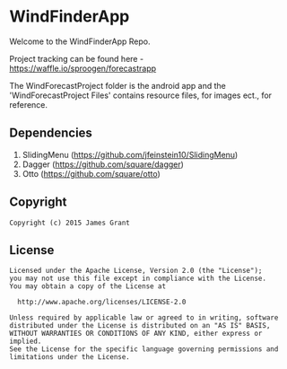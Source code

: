 WindFinderApp
=============

Welcome to the WindFinderApp Repo.

Project tracking can be found here - https://waffle.io/sproogen/forecastrapp

The WindForecastProject folder is the android app and the 'WindForecastProject Files' contains resource files, for images ect., for reference.

Dependencies
-------------
1. SlidingMenu (https://github.com/jfeinstein10/SlidingMenu)
2. Dagger (https://github.com/square/dagger)
3. Otto (https://github.com/square/otto)

Copyright
-------------
```
Copyright (c) 2015 James Grant
```

License
-------------
```
Licensed under the Apache License, Version 2.0 (the "License");
you may not use this file except in compliance with the License.
You may obtain a copy of the License at

  http://www.apache.org/licenses/LICENSE-2.0

Unless required by applicable law or agreed to in writing, software
distributed under the License is distributed on an "AS IS" BASIS,
WITHOUT WARRANTIES OR CONDITIONS OF ANY KIND, either express or implied.
See the License for the specific language governing permissions and
limitations under the License.
```
